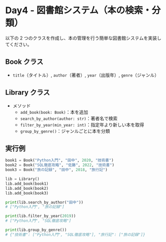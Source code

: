 # Day4 - 図書館システム（本の検索・分類）

以下の 2 つのクラスを作成し、本の管理を行う簡単な図書館システムを実装してください。

## Book クラス

- `title`（タイトル）, `author`（著者）, `year`（出版年）, `genre`（ジャンル）

## Library クラス

- メソッド
  - `add_book(book: Book)`：本を追加
  - `search_by_author(author: str)`：著者名で検索
  - `filter_by_year(min_year: int)`：指定年より新しい本を取得
  - `group_by_genre()`：ジャンルごとに本を分類

## 実行例

```python
book1 = Book("Python入門", "田中", 2020, "技術書")
book2 = Book("SQL徹底攻略", "佐藤", 2022, "技術書")
book3 = Book("旅の記録", "田中", 2018, "旅行記")

lib = Library()
lib.add_book(book1)
lib.add_book(book2)
lib.add_book(book3)

print(lib.search_by_author("田中"))
# ["Python入門", "旅の記録"]

print(lib.filter_by_year(2019))
# ["Python入門", "SQL徹底攻略"]

print(lib.group_by_genre())
# {"技術書": ["Python入門", "SQL徹底攻略"], "旅行記": ["旅の記録"]}
```
